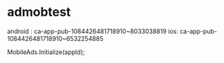 # admobtest
android : ca-app-pub-1084426481718910~8033038819
ios: ca-app-pub-1084426481718910~6532254885

MobileAds.Initialize(appId);
